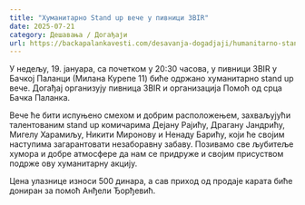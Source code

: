 ```yaml
---
title: "Хуманитарно Stand up вече у пивници 3BIR"
date: 2025-07-21
category: Дешавања / Догађаји
url: https://backapalankavesti.com/desavanja-dogadjaji/humanitarno-stand-up-vece-u-pivnici-3bir/
---
```


У недељу, 19. јануара, са почетком у 20:30 часова, у пивници 3BIR у Бачкој Паланци (Милана Курепе 11) биће одржано хуманитарно stand up вече. Догађај организују пивница 3BIR и организација Помоћ од срца Бачка Паланка.

Вече ће бити испуњено смехом и добрим расположењем, захваљујући талентованим stand up комичарима Дејану Рајићу, Драгану Јандрићу, Мигелу Харамиљу, Никити Миронову и Ненаду Барићу, који ће својим наступима загарантовати незаборавну забаву. Позивамо све љубитеље хумора и добре атмосфере да нам се придруже и својим присуством подрже ову хуманитарну акцију.

Цена улазнице износи 500 динара, а сав приход од продаје карата биће дониран за помоћ Анђели Ђорђевић.
